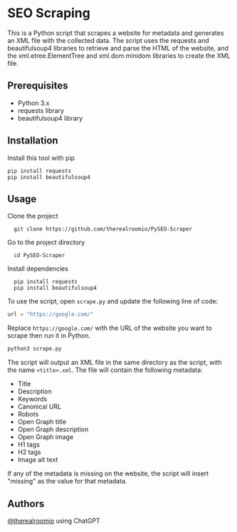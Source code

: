 # SEO Scraping

This is a Python script that scrapes a website for metadata and generates an XML file with the collected data. The script uses the requests and beautifulsoup4 libraries to retrieve and parse the HTML of the website, and the xml.etree.ElementTree and xml.dom.minidom libraries to create the XML file.

## Prerequisites

- Python 3.x
- requests library
- beautifulsoup4 library


## Installation

Install this tool with pip

```
pip install requests
pip install beautifulsoup4
```
    
## Usage


Clone the project

```
  git clone https://github.com/therealroomio/PySEO-Scraper
```

Go to the project directory

```
  cd PySEO-Scraper
```

Install dependencies

```
  pip install requests
  pip install beautifulsoup4
```

To use the script, open `scrape.py` and update the following line of code:

```python
url = "https://google.com/"
```

Replace `https://google.com/` with the URL of the website you want to scrape then run it in Python.

```python
python3 scrape.py
```

The script will output an XML file in the same directory as the script, with the name `<title>.xml`. The file will contain the following metadata:

- Title
- Description
- Keywords
- Canonical URL
- Robots
- Open Graph title
- Open Graph description
- Open Graph image
- H1 tags
- H2 tags
- Image alt text

If any of the metadata is missing on the website, the script will insert "missing" as the value for that metadata.

## Authors

[@therealroomio](https://www.github.com/therealroomio) using ChatGPT

